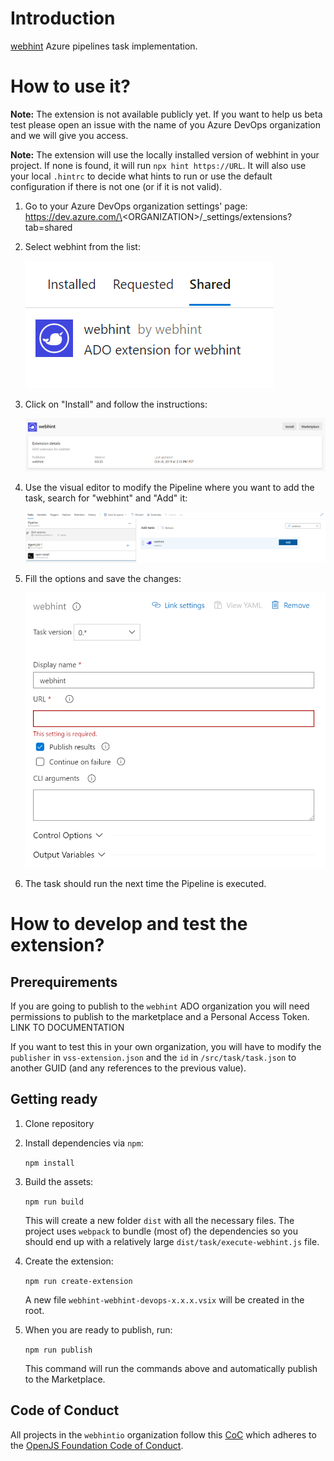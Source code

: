# Introduction

[webhint](https://webhint.io/) Azure pipelines task implementation.

# How to use it?

**Note:** The extension is not available publicly yet. If you want to help us
beta test please open an issue with the name of you Azure DevOps
organization and we will give you access.

**Note:** The extension will use the locally installed version of webhint in
your project. If none is found, it will run `npx hint https://URL`.
It will also use your local `.hintrc` to decide what hints to run or use the
default configuration if there is not one (or if it is not valid).

1. Go to your Azure DevOps organization settings' page:
   https://dev.azure.com/\<ORGANIZATION\>/_settings/extensions?tab=shared

1. Select webhint from the list:

   ![webhint extension in ADO](./images/shared-extensions.png)

1. Click on "Install" and follow the instructions:

    ![install webhint extension in ADO](./images/install-extension.png)

1. Use the visual editor to modify the Pipeline where you want to add the task,
   search for "webhint" and "Add" it:

    ![search the extension in the list of tasks](./images/search-extension.png)

1. Fill the options and save the changes:

    ![webhint options](./images/options-extension.png)

1. The task should run the next time the Pipeline is executed.

# How to develop and test the extension?

## Prerequirements

If you are going to publish to the `webhint` ADO organization you will need
permissions to publish to the marketplace and a Personal Access Token. LINK TO DOCUMENTATION

If you want to test this in your own organization, you will have to modify
the `publisher` in `vss-extension.json` and the `id` in `/src/task/task.json`
to another GUID (and any references to the previous value).

## Getting ready

1. Clone repository
1. Install dependencies via `npm`:

   `npm install`

1. Build the assets:

   `npm run build`

   This will create a new folder `dist` with all the necessary files. The
   project uses `webpack` to bundle (most of) the dependencies so you should
   end up with a relatively large `dist/task/execute-webhint.js` file.

1. Create the extension:

   `npm run create-extension`

   A new file `webhint-webhint-devops-x.x.x.vsix` will be created in the root.

1. When you are ready to publish, run:

   `npm run publish`

   This command will run the commands above and automatically publish to the
   Marketplace.

## Code of Conduct

All projects in the `webhintio` organization follow this [CoC][coc]
which adheres to the [OpenJS Foundation Code of Conduct][ojs coc].


<!-- Link labels: -->

[coc]: https://github.com/webhintio/.github/blob/main/CODE_OF_CONDUCT
[ojs coc]: https://github.com/openjs-foundation/cross-project-council/blob/master/CODE_OF_CONDUCT.md
